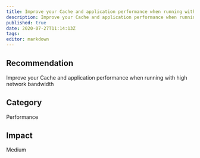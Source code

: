 ```yaml
---
title: Improve your Cache and application performance when running with high network bandwidth
description: Improve your Cache and application performance when running with high network bandwidth
published: true
date: 2020-07-27T11:14:13Z
tags:
editor: markdown
---
```


## Recommendation
Improve your Cache and application performance when running with high network bandwidth

## Category
Performance

## Impact
Medium

